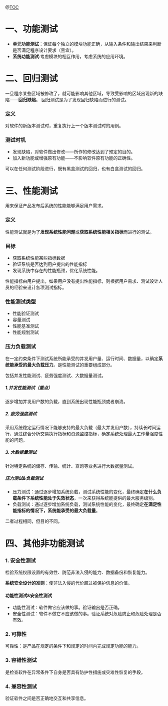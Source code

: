 @[TOC](文章目录)

# 一、功能测试
- **单元功能测试**：保证每个独立的模块功能正确，从输入条件和输出结果来判断是否满足程序设计要求（黑盒）。
 - **系统功能测试**:考虑模块的相互作用，考虑系统的应用环境。
# 二、回归测试
一旦程序某些区域被修改了，就可能影响其他区域，导致受影响的区域出现新的缺陷——**回归缺陷**。
回归测试是为了发现回归缺陷而进行的测试。
### 定义
对软件的新版本测试时，重复执行上一个版本测试时的用例。
### 测试时机
- 发现缺陷，对软件做出修改——所作的修改达到了预定的目的。
- 加入新功能或增强原有功能——不影响软件原有功能的正确性。

可以在任何测试阶段进行，既有黑盒测试的回归，也有白盒测试的回归。
# 三、性能测试
用来保证产品发布后系统的性能能够满足用户需求。
### 定义
性能测试就是为了**发现系统性能问题**或**获取系统性能相关指标**而进行的测试。
### 目标
- 获取系统性能某些指标数据
- 验证系统是否达到用户提出的性能指标
- 发现系统中存在的性能瓶颈，优化系统性能。

性能指标由用户提出，如果用户没有提出性能指标，则根据用户需求、测试设计人员的经验来设计各项测试指标。
### 性能测试类型
- 性能验证测试
- 容量测试
- 性能基准测试
- 性能规划测试
### 压力负载测试
在一定约束条件下测试系统所能承受的并发用户量、运行时间、数据量，以确定**系统能承受的最大负载压力**。是性能测试的重要组成部分。

包括并发性能测试、疲劳强度测试、大数据量测试。

##### 1.并发性能测试（重点）

逐步增加并发用户数的负载，直到系统出现性能瓶颈或者崩溃。
##### 2. 疲劳强度测试
采用系统稳定运行情况下能够支持的最大负载（最大并发用户数），持续长时间运行，通过综合分析交易执行指标和资源监控指标，确定系统处理最大工作量强度性能的问题。
##### 3. 大数据量测试
针对特定系统的储存、传输、统计、查询等业务进行大数据量测试。

##### 压力测试&负载测试
- 压力测试：通过逐步增加系统负载，测试系统性能的变化，最终确定**在什么负载条件下系统性能处于失效状态**，一次来获得系统能提供的最大服务级别。
- 负载测试：通过逐步增加系统负载，测试系统性能的变化，最终确定**在满足性能指标的情况下，系统能承受的最大负载量**。

二者过程相同，但目的不同。
# 四、其他非功能测试
### 1. 安全性测试
检验系统权限设置的有效性、防范非法入侵的能力、数据备份和恢复能力。

**系统安全设计的准则**：使非法入侵的代价超过被保护信息的价值。

#### 功能性测试&安全性测试
- 功能性测试：软件做它应该做的事。验证输出是否正确。
- 安全性测试：软件不做它不应该做的事。验证系统对危险防止和危险处理是否有效。
### 2. 可靠性
可靠性：是产品在规定的条件下和规定的时间内完成规定功能的能力。
### 3. 容错性测试
是检查软件在异常条件下自身是否具有防护性措施或灾难性恢复的手段。
### 4. 兼容性测试
验证软件之间是否正确地交互和共享信息。